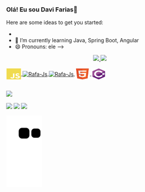 ### Olá! Eu sou Davi Farias👋



Here are some ideas to get you started:

- 
- 🌱 I’m currently learning Java, Spring Boot, Angular
- 😄 Pronouns: ele
-->

<div align="center">
  <a href="https://github.com/davifarias7">
  <img height="180em" src="https://github-readme-stats.vercel.app/api?username=davifarias7&show_icons=true&theme=dark&include_all_commits=true&count_private=true"/>
  <img height="180em" src="https://github-readme-stats.vercel.app/api/top-langs/?username=davifarias7&layout=compact&langs_count=7&theme=dark"/>
</div>
  
  <div style="display: inline_block"><br>
  <img align="center" alt="Rafa-Js" height="30" width="40" src="https://raw.githubusercontent.com/devicons/devicon/master/icons/javascript/javascript-plain.svg">
  <img align="center" alt="Rafa-Js" height="30" width="40" src=https://img.shields.io/badge/Java-ED8B00?style=for-the-badge&logo=java&logoColor=white> 
    <img align="center" alt="Rafa-Js" height="30" width="40" src=https://img.shields.io/badge/SQLite-07405E?style=for-the-badge&logo=sqlite&logoColor=white>
  <img align="center" alt="Rafa-HTML" height="30" width="40" src="https://raw.githubusercontent.com/devicons/devicon/master/icons/html5/html5-original.svg">

 
  <img align="center" alt="Rafa-Csharp" height="30" width="40" src="https://raw.githubusercontent.com/devicons/devicon/master/icons/csharp/csharp-original.svg">
  
</div>
  
  ##
 
<div> 

  <a href="https://www.instagram.com/davi.farias.16" target="_blank"><img src="https://img.shields.io/badge/-Instagram-%23E4405F?style=for-the-badge&logo=instagram&logoColor=white" target="_blank"></a>
 	
 <a href="https://discord.gg/pDbY76q8Qf" target="_blank"><img src="https://img.shields.io/badge/Discord-7289DA?style=for-the-badge&logo=discord&logoColor=white" target="_blank"></a> 
  <a href = "mailto:davic.farias7@gmail.com"><img src="https://img.shields.io/badge/-Gmail-%23333?style=for-the-badge&logo=gmail&logoColor=white" target="_blank"></a>
  <a href="https://www.linkedin.com/in/davi-farias-14560321b" target="_blank"><img src="https://img.shields.io/badge/-LinkedIn-%230077B5?style=for-the-badge&logo=linkedin&logoColor=white" target="_blank"></a> 
  
 ![Snake animation](https://github.com/davifarias7/davifarias7/blob/output/github-contribution-grid-snake.svg)
  
 
</div>
